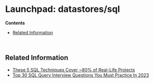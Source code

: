 # Launchpad: datastores/sql

**Contents**
<!-- vscode-markdown-toc -->
* [Related Information](#RelatedInformation)

<!-- vscode-markdown-toc-config
	numbering=false
	autoSave=true
	/vscode-markdown-toc-config -->
<!-- /vscode-markdown-toc -->
</br>


## <a name='RelatedInformation'></a>Related Information
  * [These 5 SQL Techniques Cover ~80% of Real-Life Projects](https://towardsdatascience.com/5-advanced-sql-techniques-for-real-life-projects-f2db9b6680e2)
  * [Top 30 SQL Query Interview Questions You Must Practice In 2023](https://www.edureka.co/blog/interview-questions/sql-query-interview-questions)